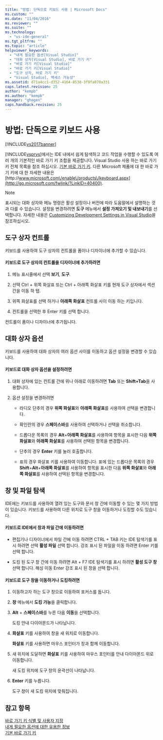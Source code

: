 ```yaml
---
title: "방법: 단독으로 키보드 사용 | Microsoft Docs"
ms.custom: ""
ms.date: "11/04/2016"
ms.reviewer: ""
ms.suite: ""
ms.technology: 
  - "vs-ide-general"
ms.tgt_pltfrm: ""
ms.topic: "article"
helpviewer_keywords: 
  - "내게 필요한 옵션[Visual Studio]"
  - "대화 상자[Visual Studio], 바로 가기 키"
  - "바로 가기 키[Visual Studio]"
  - "바로 가기 키[Visual Studio]"
  - "도구 상자, 바로 가기 키"
  - "Visual Studio], 액세스 가능성"
ms.assetid: d71a4cc1-d352-4164-8538-3f9fa070a331
caps.latest.revision: 25
author: "kempb"
ms.author: "kempb"
manager: "ghogen"
caps.handback.revision: 25
---
```

# 방법: 단독으로 키보드 사용
[!INCLUDE[vs2017banner](../../code-quality/includes/vs2017banner.md)]

[!INCLUDE[vsprvs](../../code-quality/includes/vsprvs_md.md)]에서는 IDE 내에서 쉽게 탐색하고 코드 작업을 수행할 수 있도록 여러 개의 기본적인 바로 가기 키 조합을 제공합니다.  Visual Studio 사용 하는 바로 가기 키 전체 목록을 참조 하십시오. [기본 바로 가기 키](../../ide/default-keyboard-shortcuts-in-visual-studio.md). 다른 Microsoft 제품에 대 한 바로 가기 키에 대 한 자세한 내용은 [http:\/\/www.microsoft.com\/enable\/products\/keyboard.aspx](http://go.microsoft.com/fwlink/?LinkID=40400).  
  
> [!NOTE]
>  표시되는 대화 상자와 메뉴 명령은 활성 설정이나 버전에 따라 도움말에서 설명하는 것과 다를 수 있습니다.  설정을 변경하려면 **도구** 메뉴에서 **설정 가져오기 및 내보내기**를 선택합니다.  자세한 내용은 [Customizing Development Settings in Visual Studio](http://msdn.microsoft.com/ko-kr/22c4debb-4e31-47a8-8f19-16f328d7dcd3)을 참조하십시오.  
  
## 도구 상자 컨트롤  
 키보드를 사용하여 도구 상자의 컨트롤을 폼이나 디자이너에 추가할 수 있습니다.  
  
#### 키보드로 도구 상자의 컨트롤을 디자이너에 추가하려면  
  
1.  메뉴 표시줄에서 선택  **보기**,  **도구**.  
  
2.  선택 Ctrl \+ 위쪽 화살표 또는 Ctrl \+ 아래쪽 화살표 키를 현재 도구 상자에서 섹션 간을 이동 하 탭.  
  
3.  위쪽 화살표를 선택 하거나  **아래쪽 화살표**  컨트롤 사이 이동 하는 키입니다.  
  
4.  컨트롤을 선택한 후 Enter 키를 선택 합니다.  
  
 컨트롤이 폼이나 디자이너에 추가됩니다.  
  
## 대화 상자 옵션  
 키보드를 사용하여 대화 상자의 여러 옵션 사이를 이동하고 옵션 설정을 변경할 수 있습니다.  
  
#### 키보드로 대화 상자 옵션을 설정하려면  
  
1.  대화 상자에 있는 컨트롤 간에 위나 아래로 이동하려면 **Tab** 또는 **Shift\+Tab**을 사용합니다.  
  
2.  옵션 설정을 변경하려면  
  
    -   라디오 단추의 경우 **위쪽 화살표**와 **아래쪽 화살표**를 사용하여 선택을 변경합니다.  
  
    -   확인란의 경우 **스페이스바**를 사용하여 선택하거나 선택을 취소합니다.  
  
    -   드롭다운 목록의 경우 **Alt**\+**아래쪽 화살표**를 사용하여 항목을 표시한 다음 **위쪽 화살표**와 **아래쪽 화살표**를 사용하여 선택된 항목을 변경합니다.  
  
    -   단추의 경우 **Enter** 키를 눌러 호출합니다.  
  
    -   표의 경우 화살표 키를 사용하여 이동합니다.  표에 있는 드롭다운 목록의 경우 **Shift**\+**Alt**\+**아래쪽 화살표**를 사용하여 항목을 표시한 다음 **위쪽 화살표**와 **아래쪽 화살표**를 사용하여 선택된 항목을 변경합니다.  
  
## 창 및 파일 탐색  
 IDE에는 키보드를 사용하여 열려 있는 도구와 문서 창 간에 이동할 수 있는 몇 가지 방법이 있습니다.  키보드를 사용하여 다른 위치로 도구 창을 이동하거나 도킹할 수도 있습니다.  
  
#### 키보드로 IDE에서 창과 파일 간에 이동하려면  
  
-   편집기나 디자이너에서 파일 간에 이동 하려면 CTRL \+ TAB 키는 IDE 탐색기를 표시 하려면 선택  **활성 파일** 선택 합니다.  강조 표시 된 파일을 이동 하려면 Enter 키를 선택 합니다.  
  
-   도킹 된 도구 창 간에 이동 하려면 Alt \+ F7 IDE 탐색기를 표시 하려면  **활성 도구 창** 선택 합니다.  해싱 이동 Enter 강조 표시 된 창을 선택 합니다.  
  
#### 키보드로 도구 창을 이동하거나 도킹하려면  
  
1.  이동하고자 하는 도구 창으로 이동하여 포커스를 둡니다.  
  
2.  **창** 메뉴에서 **도킹 가능**을 클릭합니다.  
  
3.  **Alt** \+ **스페이스바**를 누른 다음 **이동**을 선택합니다.  
  
     도킹 안내 다이아몬드가 나타납니다.  
  
4.  **화살표** 키를 사용하여 창을 새 위치로 이동합니다.  
  
     **화살표** 키를 사용하면 마우스 포인터가 창과 함께 이동합니다.  
  
5.  새 위치에 도달하면 **화살표** 키를 사용하여 마우스 포인터를 안내 다이아몬드 위로 이동합니다.  
  
     새 도킹 위치에 도구 창의 윤곽선이 나타납니다.  
  
6.  **Enter** 키를 누릅니다.  
  
     도구 창이 새 도킹 위치에 맞춰집니다.  
  
## 참고 항목  
 [바로 가기 키 식별 및 사용자 지정](../../ide/identifying-and-customizing-keyboard-shortcuts-in-visual-studio.md)   
 [내게 필요한 옵션에 대한 유용한 정보](../../ide/reference/accessibility-tips-and-tricks.md)   
 [기본 바로 가기 키](../../ide/default-keyboard-shortcuts-in-visual-studio.md)